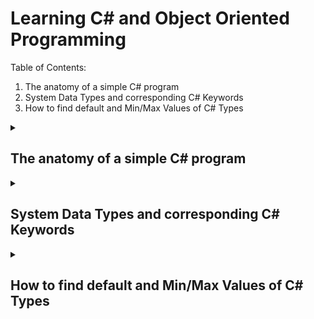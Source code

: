 # Learning C# and Object Oriented Programming
Table of Contents:
1. The anatomy of a simple C# program
2. System Data Types and corresponding C# Keywords
3. How to find default and Min/Max Values of C# Types

<details>
<summary>

## The anatomy of a simple C# program
</summary>
<p>
C# demands that all program logic be contained within a type definition. (type is a general term referring to a member of the set, class, interface, structure, enumeration, delegate).

Unlike many other languages, in C#, it is not possible to craete global functions or global points of data. Rather, all data members and all methods must be contained within a type definition.

<quote>**Note:** C# is a case-sensitive programming language. Therefore, Main is not the same as main, and Readline is not the same as Readline.

Be aware that all C# keywords are lowercase, e.g., public, lock, class, dynamic while namespaces, types and member names begin (by convention) with initial Capital latter and have capitalized the first letter of any embedded words, e.g., Console.WriteLine, System.Windows, MessageBox, System.Data.SqlClient.
</quote>

<quote>**Sample C# Method**

```csharp
class Program
{
    static void Main(string[] args)
    {
        //Comment
        Console.WriteLine($"This is my first line of code");
        Console.ReadLine();
    }
}
```
</p>
</details>

<details>
<summary>

## System Data Types and corresponding C# Keywords
</summary>
<p>

| C# Shorthand | CLS Compliant | System Type | Range | Meaning in Life |
| -- | -- | -- | -- | -- |
| bool | Yes | Boolean | true or false | Represents truth or falsity |
| sbyte | No | SByte | -128 to 127 | Signed 8-bit number |
| byte | Yes | Byte | 0 to 255 | Unsigned 8-bit number | 
| short | Yes | Int16 | -35768 to 32767 | Signed 16-bit number |
| ushort | No | UInt16 | 0 to 65535 | Unsigned 16-bit number |
| int | Yes | Int32 | -2.147.483.648 to 2.147.483.647 | Signed 32-bit number |
| uint | No | UInt32 | 0 to 4.294.967.295 | Unsigned 32-bit number |
| long | Yes | Int64 | -9.223.372.036.854.755.808 to 9.223.372.036.854.755.807 | Signed 64-bit number |
| ulong | No | UInt64 | 0 to 18.446.744.073.709.551.615 | Unsigned 64-bit number |
| char | Yes | Char | U+0000 to U+ffff | Single 16-bit Unicode character |
| float | Yes | Single | -3.4 10<sup>38</sup> to 3.4 10<sup>38</sup> | 32-bit floating-point number |
| double | Yes | Double | +/- 5.0 10<sup>-324</sup> to +/-1.7 10<sup>308</sup> | 64-bit floating-point number |
| decimal | Yes | Decimal | (-7.9 x 10<sup>28</sup> to 7.9 x 10<sup>28</sup>/10<sup>0 to 28</sup> | 128-bit signed number)
| string | Yes | String | Limited by system memory | Represents a set of Unicode characters |
| object | Yes | Object | Can store any data type in an object variable | The base class of all types in .Net universe
</p>    
</details>

<details>
<summary>

## How to find default and Min/Max Values of C# Types
</summary>
<p>

```csharp
//Min & Max Value of Numeric Types:

Console.WriteLine($"sbyte, Min: {sbyte.MinValue}, Max: {sbyte.MaxValue}");
Console.WriteLine($"byte, Min: {byte.MinValue}, Max: {byte.MaxValue}");
Console.WriteLine($"short, Min: {short.MinValue}, Max: {short.MaxValue}");
Console.WriteLine($"ushort, Min: {ushort.MinValue}, Max: {ushort.MaxValue}");
Console.WriteLine($"int, Min: {int.MinValue}, Max: {int.MaxValue}");
Console.WriteLine($"uint, Min: {int.MinValue}, Max: {int.MaxValue}");
Console.WriteLine($"long, Min: {long.MinValue}, Max: {long.MaxValue}");
Console.WriteLine($"ulong, Min: {ulong.MinValue}, Max: {ulong.MaxValue}");
Console.WriteLine($"float, Min: {float.MinValue}, Max: {float.MaxValue}");
Console.WriteLine($"double, Min: {double.MinValue}, Max: {double.MaxValue}");
Console.WriteLine($"decimal, Min: {decimal.MinValue}, Max: {decimal.MaxValue}");
```

The following table shows the default values of C# types:

| Type | Default Value |
| -- | -- |
| Any reference type  | null |
| Any  | built-in integral numeric type	0 (zero) |
| Any  | built-in floating-point numeric type	0 (zero) |
| bool | false |
| char  | '\0' (U+0000) |
| enum | value produced by the expression (E)0, where E is the enum identifier. |
| struct | The value produced by setting all value-type fields to their default values and all reference-type fields to null. |
| Any nullable value type | An instance for which the HasValue property is false and the Value property is undefined. That default value is also known as the null value of a nullable value type. |

**Note:** 
1. Be aware that it is a compiler error to make use of a local variable before assigning an initial value. It is good practice to assign an initial value to your local data points at the time of declaration.
2. Since 7.1, the default literal assigns a variable the default value for its data type. This works for standard data types as well as custom classes and generic types.

```csharp
int x = default;
Console.WriteLine($"Default value of x: {x}"); // 0
```
</p>    
</details>